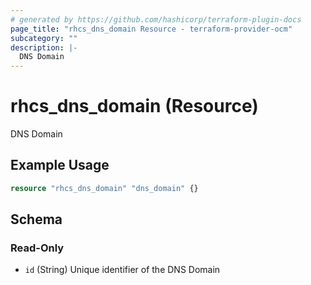 ```yaml
---
# generated by https://github.com/hashicorp/terraform-plugin-docs
page_title: "rhcs_dns_domain Resource - terraform-provider-ocm"
subcategory: ""
description: |-
  DNS Domain
---
```


# rhcs_dns_domain (Resource)

DNS Domain

## Example Usage

```terraform
resource "rhcs_dns_domain" "dns_domain" {}
```

<!-- schema generated by tfplugindocs -->
## Schema

### Read-Only

- `id` (String) Unique identifier of the DNS Domain

